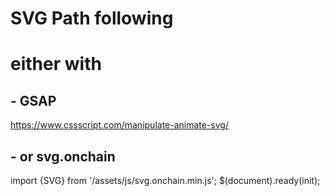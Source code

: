 # SVG Path following

# either with

## - GSAP

https://www.cssscript.com/manipulate-animate-svg/

## - or svg.onchain

<script src="/assets/js/svg.onchain.min.js" type="text/javascript"></script>

import {SVG} from '/assets/js/svg.onchain.min.js';
$(document).ready(init);
